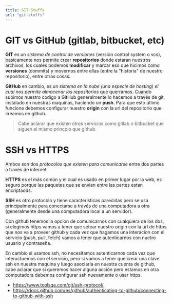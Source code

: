 ```yaml
---
title: GIT Stuffs
url: "git-stuffs"
---
```


# GIT vs GitHub (gitlab, bitbucket, etc)

**GIT** es un _sistema de control de versiones_ (version control system o vcs), basicamente nos permite crear **repositorios** donde estaran nuestros archivos, los cuales podemos **modificar** y marcar eso que hicimos como **versiones** (commits) y movernos entre ellas (entre la "historia" de nuestro repositorio), entre otras cosas.

**GitHub** en cambio, es un _sistema en la nube (una especie de hosting) el cual nos permite almacenar los repositorios_ que querramos. Cuando subimos nuestro codigo a GitHub generalmente lo hacemos a través de git, instalado en nuestras maquinas, haciendo un **push**. Para que esto útlimo funcione debemos configurar nuestro **origin** con la url del repositorio que creamos en github.

> Cabe aclarar que existen otros servicios como gitlab o bitbucket que siguen el mismo princpio que github.

# SSH vs HTTPS

Ambos son dos _protocolos que existen para comunicarse_ entre dos partes a través de internet.

**HTTPS** es el más común y el cual es usado en primer lugar por la web, es seguro porque las paquetes que se envian entre las partes estan encriptaods.

**SSH** es otro protocolo y tiene caracteristicas parecidas pero se usa principalmente para conectarse a través de una computadora a otra (generalmente desde una computadora local a un servidor).

Con github tenemos la opcion de comunicarnos con cualquiera de los dos, si elegimos https vamos a tener que setear nuestro origin con la url de https que nos va a proveer github y cada vez que hagamos una interacion con el servicio (push, pull, fetch) vamos a tener que autenticarnos con nuetro usuario y contraseña.

En cambio si usamos ssh, no necesitamos autenticarnos cada vez que interactuemos con el servicio, pero si vamos a tener que crear una clave ssh en nuestra maquina y luego asociarla en nuestra cuenta de github, cabe aclarar que si queremos hacer alguna acción pero estamos en otra computadora debemos configurar ssh nuevamente o usar https.

- https://www.toolsqa.com/git/ssh-protocol/
- https://docs.github.com/es/github/authenticating-to-github/connecting-to-github-with-ssh
